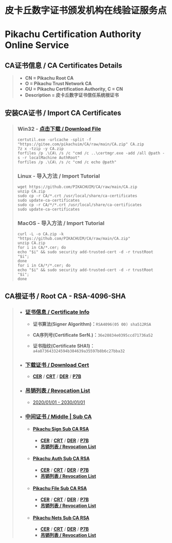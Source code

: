 # 皮卡丘数字证书颁发机构在线验证服务点

# Pikachu Certification Authority Online Service

## CA证书信息 / CA Certificates Details

> - **CN = Pikachu Root CA**
> - **O = Pikachu Trust Network CA**
> - **OU = Pikachu Certification Authority,  C  =  CN**
> - **Description = 皮卡丘数字证书信任系统根证书**

## 安装CA证书 / Import CA Certificates

> ### Win32 - [点击下载 / Download File](https://github.com/PIKACHUIM/CA/raw/main/Import.zip)
>
> ```
> certutil.exe -urlcache -split -f "https://gitee.com/pikachuim/CA/raw/main/CA.zip" CA.zip
> 7z x -tzip -y CA.zip
> forfiles /p .\CA\ /s /c "cmd /c ..\certmgr.exe -add /all @path -s -r localMachine AuthRoot"
> forfiles /p .\CA\ /s /c "cmd /c echo @path"
> ```
>
> ### Linux - 导入方法 / Import Tutorial
>
> ```
> wget https://github.com/PIKACHUIM/CA/raw/main/CA.zip
> unzip CA.zip
> sudo cp -r CA/*.crt /usr/local/share/ca-certificates
> sudo update-ca-certificates
> sudo cp -r CA/*/*.crt /usr/local/share/ca-certificates
> sudo update-ca-certificates
> ```
>
> ### MacOS  - 导入方法 / Import Tutorial
>
> ```
> curl -L -o CA.zip -k "https://github.com/PIKACHUIM/CA/raw/main/CA.zip"
> unzip CA.zip
> for i in CA/*.cer; do
> echo "$i" && sudo security add-trusted-cert -d -r trustRoot "$i";
> done
> for i in CA/*/*.cer; do
> echo "$i" && sudo security add-trusted-cert -d -r trustRoot "$i";
> done
> ```

## CA根证书 / Root CA - RSA-4096-SHA

> - ### **[证书信息 / Certificate Info]()**
>
>   - **证书算法(Signer Algorithm)：**`RSA4096(05 00) sha512RSA`
>
>   - **CA序列号(Certificate  SerN.)：**`36e20834e0395ccd71736a52`
>
>   - **证书指纹(Certificate  SHA1)：**`a4a873643324594b384639a35597b8b6c27bba32`
> - ### [下载证书 / Download Cert]((CA-RSA.cer))
>
>   - **[CER](CA-RSA.cer)**   /  **[CRT](CA-RSA.crt)**   /  **[DER](CA-RSA.der)**   /  **[P7B](CA-RSA.p7b)**
>
> - ### **[吊销列表 / Revocation List](CA-RSA.crl)**
>
>   - [2020/01/01 - 2030/01/01](CA-RSA.crl)
>
>  - ### [中间证书 / Middle | Sub CA]()
>
>    - #### [Pikachu Sign Sub CA RSA](sign/CA-RSA.cer)
>
>      - **[CER](sign/CA-RSA.cer)**   /  **[CRT](sign/CA-RSA.crt)**   /  **[DER](sign/CA-RSA.der)**   /  **[P7B](sign/CA-RSA.p7b)**
>      - **[吊销列表 / Revocation  List](sign/CA-RSA.crl)**
>      
>    - #### [Pikachu Auth Sub CA RSA](auth/CA-RSA.cer)
>    
>      - **[CER](auth/CA-RSA.cer)**   /  **[CRT](auth/CA-RSA.crt)**   /  **[DER](auth/CA-RSA.der)**   /  **[P7B](auth/CA-RSA.p7b)**
>      - **[吊销列表 / Revocation  List](auth/CA-RSA.crl)**
>      
>    - #### [Pikachu File Sub CA RSA](file/CA-RSA.cer)
>    
>      - **[CER](file/CA-RSA.cer)**   /  **[CRT](file/CA-RSA.crt)**   /  **[DER](file/CA-RSA.der)**   /  **[P7B](file/CA-RSA.p7b)**
>      - **[吊销列表 / Revocation  List](file/CA-RSA.crl)**
>      
>    - #### [Pikachu Nets Sub CA RSA](nets/CA-RSA.cer)
>    
>      - **[CER](nets/CA-RSA.cer)**   /  **[CRT](nets/CA-RSA.crt)**   /  **[DER](nets/CA-RSA.der)**   /  **[P7B](nets/CA-RSA.p7b)**
>      - **[吊销列表 / Revocation  List](nets/CA-RSA.crl)**
